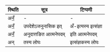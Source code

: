 | स्थिति | सूत्र | टिप्पणी |
| ----- | ------- | ------ |
| अनँ॒ | - | - |
| अनँ॒ | उपदेशेऽजनुनासिक इत् | अँ-इत्यस्य इत्संज्ञा |
| अनँ॒ | अनुदात्तङित आत्मनेपदम् | इति आत्मनेपदम् |
| अन् | तस्य लोपः | इत्संज्ञकस्य लोपः |
